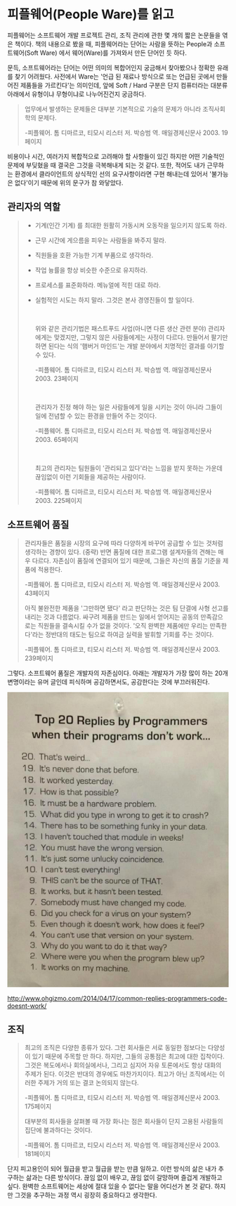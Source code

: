 # 피플웨어(People Ware)를 읽고

피플웨어는 소프트웨어 개발 프로젝트 관리, 조직 관리에 관한 몇 개의 짧은 논문들을 엮은 책이다. 책의 내용으로 봤을 때, 피플웨어라는 단어는 사람을 뜻하는 People과  소프트웨어(Soft Ware) 에서 웨어(Ware)를 가져와서 만든 단어인 듯 하다.

문득, 소프트웨어라는 단어는 어떤 의미의 복합어인지 궁금해서 찾아봤으나 정확한 유래를 찾기 어려웠다. 사전에서 Ware는 '언급 된 재료나 방식으로 또는 언급된 곳에서 만들어진 제품들을 가르킨다'는 의미인데, 앞에 Soft / Hard 구분은 단지 컴퓨터라는 대분류 아래에서 유형이냐 무형이냐로 나누어진건지 궁금하다.

> 업무에서 발생하는 문제들은 대부분 기본적으로 기술의 문제가 아니라 조직사회학의 문제다. 
>
> -피플웨어. 톰 디마르코, 티모시 리스터 저.  박승범 역.  매일경제신문사  2003. 19페이지

비용이나 시간, 여러가지 복합적으로 고려해야 할 사항들이 있긴 하지만 어떤 기술적인 문제에 부딪혔을 때 결국은 그것을 극복해내게 되는 것 같다. 또한, 적어도 내가 근무하는 환경에서 클라이언트의 상식적인 선의 요구사항이라면 구현 해내는데 있어서 '불가능은 없다'이기 때문에 위의 문구가 참 와닿았다.



## 관리자의 역할

> - 기계(인간 기계) 를 최대한 원활히 가동시켜 오동작을 일으키지 않도록 하라.
>
> - 근무 시간에 게으름을 피우는 사람들을 봐주지 말라.
>
> - 직원들을 호환 가능한 기계 부품으로 생각하라.
>
> - 작업 늉률을 항상 비슷한 수준으로 유지하라.
>
> - 프로세스를 표준화하라. 메뉴얼에 적힌 대로 하라.
>
> - 실험적인 시도는 하지 말라. 그것은 본사 경영진들이 할 일이다.
>
>   ​
>
>   위와 같은 관리기법은 패스트푸드 사업(아니면 다른 생산 관련 분야) 관리자에게는 맞겠지만, 그렇지 않은 사람들에게는 사정이 다르다. 만들어서 팔기만 하면 된다는 식의 '햄버거 마인드'는 개발 분야에서 치명적인 결과를 야기할 수 있다. 
>
>   -피플웨어. 톰 디마르코, 티모시 리스터 저.  박승범 역.  매일경제신문사  2003. 23페이지
>
>   ​
>
>   관리자가 진정 해야 하는 일은 사람들에게 일을 시키는 것이 아니라 그들이 일에 전념할 수 있는 환경을 만들어 주는 것이다. 
>
>   -피플웨어. 톰 디마르코, 티모시 리스터 저.  박승범 역.  매일경제신문사  2003. 65페이지
>
>   ​
>
>   최고의 관리자는 팀원들이 '관리되고 있다'라는 느낌을 받지 못하는 가운데 끊임없이 이런 기회들을 제공하는 사람이다. 
>
>   -피플웨어. 톰 디마르코, 티모시 리스터 저.  박승범 역.  매일경제신문사  2003. 225페이지





## 소프트웨어 품질

> 관리자들은 품질을 시장의 요구에 따라 다양하게 바꾸어 공급할 수 있는 것처럼 생각하는 경향이 있다. (중략) 반면 품질에 대한 프로그램 설계자들의 견해는 매우 다르다. 자존심이 품질에 연결되어 있기 때문에, 그들은 자신의 품질 기준을 제품에 적용한다. 
>
> -피플웨어. 톰 디마르코, 티모시 리스터 저.  박승범 역.  매일경제신문사  2003. 43페이지
>
> 
>
> 아직 불완전한 제품을 '그만하면 됐다' 라고 판단하는 것은 팀 단결에 사형 선고를 내리는 것과 다름없다. 싸구려 제품을 만드는 일에서 얻어지는 공동의 만족감으로는 직원들을 결속시킬 수가 없을 것이다. '오직 완벽한 제품에만 우리는 만족한다'라는 정반대의 태도는 팀으로 하여금 실력을 발휘할 기회를 주는 것이다.
>
> -피플웨어. 톰 디마르코, 티모시 리스터 저.  박승범 역.  매일경제신문사  2003. 239페이지



그렇다. 소프트웨어 품질은 개발자의 자존심이다. 아래는 개발자가 가장 많이 하는 20개 변명이라는 유머 글인데 피식하며 공감하면서도, 공감한다는 것에 부끄러워진다.



![people-ware-img-01](../images/people-ware-img-01.jpg)

http://www.ohgizmo.com/2014/04/17/common-replies-programmers-code-doesnt-work/



## 조직

> 최고의 조직은 다양한 종류가 있다. 그런 회사들은 서로 동일한 점보다는 다양성이 있기 때문에 주목할 만 하다. 하지만, 그들의 공통점은 최고에 대한 집착이다. 그것은 복도에서나 회의실에서나, 그리고 심지어 자유 토론에서도 항상 대화의 주제가 된다. 이것은 반대의 경우에도 마찬가지이다. 최고가 아닌 조직에서는 이러한 주제가 거의 또는 결코 논의되지 않는다. 
>
> -피플웨어. 톰 디마르코, 티모시 리스터 저.  박승범 역.  매일경제신문사  2003. 175페이지
>
> 
>
> 대부분의 회사들을 살펴볼 때 가장 화나는 점은 회사들이 단지 고용된 사람들의 집단에 불과하다는 것이다.
>
>  -피플웨어. 톰 디마르코, 티모시 리스터 저.  박승범 역.  매일경제신문사  2003. 181페이지



단지 피고용인이 되어 월급을 받고 월급을 받는 만큼 일하고. 이런 방식의 삶은 내가 추구하는 삶과는 다른 방식이다. 끊임 없이 배우고, 끊임 없이 갈망하며 즐겁게 개발하고 싶다. 완벽한 소프트웨어는 세상에 절대 있을 수 없다는 말을 어디선가 본 것 같다. 하지만 그것을 추구하는 과정 역시 굉장히 중요하다고 생각한다.